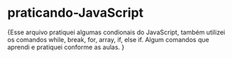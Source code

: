 # praticando-JavaScript
{Esse arquivo pratiquei algumas condionais do JavaScript, também utilizei os comandos while, break, for, array, if, else if. Algum comandos que aprendi e pratiquei conforme as aulas. }

